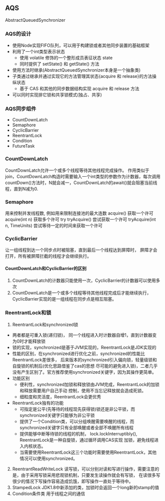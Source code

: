 ## AQS 
AbstractQueuedSynchronizer
### AQS的设计
* 使用Node实现FIFO队列，可以用于构建锁或者其他同步装置的基础框架
* 利用了一个int类型表示状态
    * 使用 volatile 修饰的一个整形成员表征状态 state
    * 同时提供了 setState() 和 getState() 方法
* 使用方法时继承(AbstractQueuedSynchronizer本身是一个抽象类)
* 子类通过继承并通过实现它的方法管理其状态{acquire 和 release}的方法操纵状态
    * 基于 CAS 和其他的同步数据结构实现 acquire 和 release 方法
* 可以同时实现排它锁和共享锁模式(独占、共享)

### AQS同步组件
* CountDownLatch
* Semaphore
* CyclicBarrier
* ReentrantLock
* Condition
* FutureTask

### CountDownLatch
CountDownLatch允许一个或多个线程等待其他线程完成操作。
作用类似于join，CountDownLatch构造时需要输入一个int类型的参数作为计数器，每次调用
countDown()方法时，N就会减一，CountDownLatch的await()就会阻塞当前线程，直到N减为0.

### Semaphore
用来控制并发线程数, 例如用来限制连接池的最大连数
acquire() 获取一个许可
acquire(int n) 获取多个许可
try
tryAcquire() 尝试获取一个许可
tryAcquire(int n, TimeUnits) 尝试等待一定的时间来获取一个许可

### CyclicBarrier
让一组线程到达一个同步点时被阻塞，直到最后一个线程达到屏障时，
屏障才会打开，所有被屏障拦截的线程才会继续执行。

#### CountDownLatch和CyclicBarrier的区别
1. CountDownLatch的计数器只能使用一次，CyclicBarrier的计数器可以使用多次
2. CountDownLatch是一个或多个线程等待其他线程完成后才能继续执行，
CyclicBarrier实现的是一组线程在同步点是相互阻塞。

### ReentrantLock和锁
1. ReentrantLock和synchronized锁
* 两者都是可重入锁(递归锁)， 同一个线程进入时计数器自增1，直到计数器变为0时才能释放锁
* 锁的实现，synchronized是基于JVM实现的，ReentrantLock是JDK实现的
* 性能的区别，在synchronized进行优化之前，synchronized的性能比ReentrantLock差很多，
后来版本的synchronized引入偏向锁，轻量级锁和自旋锁的机制后(优化思路借鉴了cas的思想
尽可能的避免进入锁)，二者几乎没有产生区别了。官方推荐使用synchronized关键字，因为其操作更简单。
* 功能区别
    * 便利性，synchronized加锁和释放锁由JVM完成，ReentrantLock的加锁和释放需要用户自己手动
    控制，使用不当忘记释放就会造成死锁。
    * 细粒度和灵活度，ReentrantLock会更优秀
* ReentrantLock独有的功能
    * 可指定是公平(先等待的线程现先获得锁)锁还是非公平锁，而synchronized关键字只能够为非公平锁
    * 提供了一个Condition类，可以分组唤醒需要唤醒的线程，而synchronized关键字只有全部唤醒或者全部不唤醒所有线程
    * 提供能够中断等待锁的线程的机制， lock.lockInterruptibly(), ReentrantLock是一种自旋锁，通过循环调用CAS实现
    加锁，避免线程进入内核状态。
    * 当需要使用ReentrantLock这三个功能时需要使用ReentrantLock，其他情况可以使用synchronized。
2. ReentrantReadWriteLock
读写锁，可以分别对读和写进行操作，需要注意的是，由于采用写锁采用悲观锁机制，只要发生读操作就会有写锁，
在读很多写很少的情况下写操作容易造成饥饿，即写操作一直处于等待中。
3. StampedLock
JDK1.8中新添加的类，加锁时会返回一个long新的stamp的值
4. Condition条件类
用于线程之间的通信